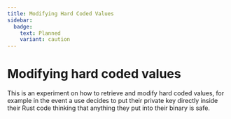 ```yaml
---
title: Modifying Hard Coded Values
sidebar:
  badge:
    text: Planned
    variant: caution
---
```


# Modifying hard coded values

This is an experiment on how to retrieve and modify hard coded values, for example in the event a use decides to put their private key directly inside their Rust code thinking that anything they put into their binary is safe.
